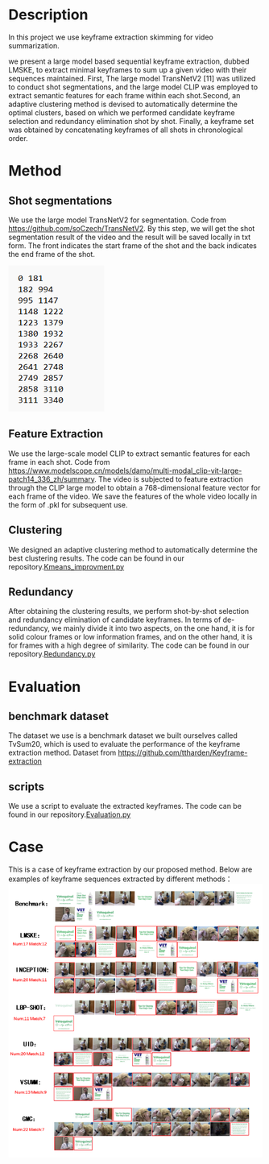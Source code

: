 # Description

In this project we use keyframe extraction skimming for video summarization.

we present a large model based sequential keyframe extraction, dubbed LMSKE, to extract minimal keyframes to sum up a given video with their sequences maintained. First, The large model TransNetV2 [11] was utilized to conduct shot segmentations, and the large model CLIP was employed to extract semantic features for each frame within each shot.Second, an adaptive clustering method is devised to automatically determine the optimal clusters, based on which we performed candidate keyframe selection and redundancy elimination shot by shot. Finally, a keyframe set was obtained by concatenating keyframes of all shots in chronological order.

# Method
## Shot segmentations
We use the large model TransNetV2 for segmentation. Code from https://github.com/soCzech/TransNetV2. By this step, we will get the shot segmentation result of the video and the result will be saved locally in txt form. The front indicates the start frame of the shot and the back indicates the end frame of the shot.

![case](images/scenes.png) 
## Feature Extraction
We use the large-scale model CLIP to extract semantic features for each frame in each shot. Code from https://www.modelscope.cn/models/damo/multi-modal_clip-vit-large-patch14_336_zh/summary. The video is subjected to feature extraction through the CLIP large model to obtain a 768-dimensional feature vector for each frame of the video. We save the features of the whole video locally in the form of .pkl for subsequent use.
## Clustering
We designed an adaptive clustering method to automatically determine the best clustering results. The code can be found in our repository.[Kmeans_improvment.py](src/extraction/Kmeans_improvment.py)
## Redundancy
After obtaining the clustering results, we perform shot-by-shot selection and redundancy elimination of candidate keyframes. In terms of de-redundancy, we mainly divide it into two aspects, on the one hand, it is for solid colour frames or low information frames, and on the other hand, it is for frames with a high degree of similarity. The code can be found in our repository.[Redundancy.py](src/extraction/Redundancy.py)

# Evaluation
## benchmark dataset
The dataset we use is a benchmark dataset we built ourselves called TvSum20, which is used to evaluate the performance of the keyframe extraction method. Dataset from https://github.com/ttharden/Keyframe-extraction
## scripts
We use a script to evaluate the extracted keyframes. The code can be found in our repository.[Evaluation.py](src/extraction/Evaluation.py)

# Case
This is a case of keyframe extraction by our proposed method. Below are examples of keyframe sequences extracted by different methods：![case](images/githubcase.png)

